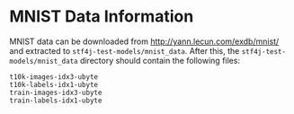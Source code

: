 # MNIST Data Information

MNIST data can be downloaded from http://yann.lecun.com/exdb/mnist/ and extracted
to `stf4j-test-models/mnist_data`. After this, the `stf4j-test-models/mnist_data` directory
should contain the following files:
	
	t10k-images-idx3-ubyte
	t10k-labels-idx1-ubyte
	train-images-idx3-ubyte
	train-labels-idx1-ubyte

